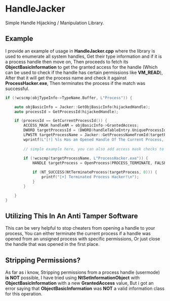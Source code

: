 
# HandleJacker

Simple Handle Hijacking / Manipulation Library.

## Example
I provide an example of usage in **HandleJacker.cpp** where the library is used to enumerate all system handles, Get their type information and if it is a process handle then move on, Then proceeds to fetch its **ObjectBasicInformation** to get the granted access for the handle (Which can be used to check if the handle has certain permissions like **VM_READ**), After that it will get the process name and check it against **ProcessHacker.exe**, Then terminates the process if the match was successful.

```cpp
if (!wcscmp(objTypeInfo->TypeName.Buffer, L"Process")) {

	auto objBasicInfo = Jacker::GetObjBasicInfo(hijackedHandle);
	auto processId = GetProcessId(hijackedHandle);

	if (processId == GetCurrentProcessId()) {
		ACCESS_MASK handleAM = objBasicInfo->GrantedAccess;
		DWORD targetProcessId = (DWORD)handleTableEntry.UniqueProcessId;
		LPWSTR targetProcessName = Jacker::GetProcessNameFromId(targetProcessId);
		wprintf(L"[!] %ls Has an Opened Handle Of The Current Process, Acess Mask: ( %x )!\n", targetProcessName, handleAM);
		
		// simple example here, you can also add access mask checks to see if the handle has VM_READ or VM_WRITE.
		
		if (!wcscmp(targetProcessName, L"ProcessHacker.exe")) {
			HANDLE targetProcess = OpenProcess(PROCESS_TERMINATE, FALSE, targetProcessId);

			if (NT_SUCCESS(NtTerminateProcess(targetProcess, 0))) {
				printf("[+] Terminated Process Hacker!\n");
			}
		}

	}
}
```

## Utilizing This In An Anti Tamper Software

This can be very helpful to stop cheaters from opening a handle to your process, You can either terminate the current process if a handle was opened from an unsigned process with specific permissions, Or just close the handle that was opened in the first place.

## Stripping Permissions?
As far as i know, Stripping permissions from a process handle (usermode) **is NOT** possible, I have tried using **NtSetInformationObject** with **ObjectBasicInformation** with a new **GrantedAccess** value, But i got an error saying that **ObjectBasicInformation** was **NOT** a valid information class for this operation. 
